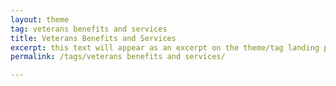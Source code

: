 ```yaml
---
layout: theme
tag: veterans benefits and services
title: Veterans Benefits and Services
excerpt: this text will appear as an excerpt on the theme/tag landing page
permalink: /tags/veterans benefits and services/

---
```

